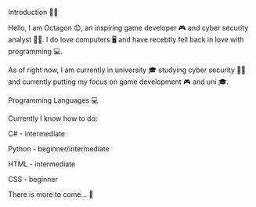 Introduction 💁‍♂️

Hello, I am Octagon 😊, an inspiring game developer 🎮 and cyber security analyst 🧑‍💻. I do love computers 🖥️ and have recebtly fell back in love with programming 💻. 

As of right now, I am currently in university 🎓 studying cyber security 🧑‍💻 and currently putting my focus on game development 🎮 and uni 🎓.

Programming Languages 💻

Currently I know how to do:

C# - intermediate

Python - beginner/intermediate

HTML - intermediate

CSS - beginner

There is more to come... 👀
